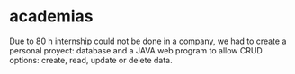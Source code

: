 # academias
Due to 80 h internship could not be done in a company, we had to create a personal proyect: database and a JAVA web program to allow CRUD options: create, read, update or delete data.  

